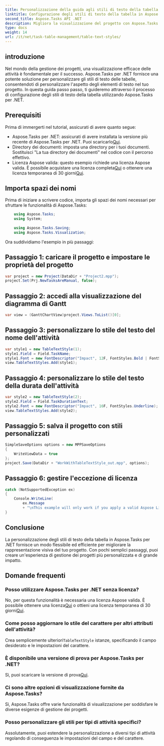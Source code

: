 ```yaml
---
title: Personalizzazione della guida agli stili di testo della tabella in Aspose.Tasks
linktitle: Configurazione degli stili di testo della tabella in Aspose.Tasks
second_title: Aspose.Tasks API .NET
description: Migliora la visualizzazione del progetto con Aspose.Tasks per .NET. Impara a configurare gli stili di testo della tabella passo dopo passo. Aumenta l'efficienza e la presentazione.
type: docs
weight: 14
url: /it/net/task-table-management/table-text-styles/
---
```

## introduzione
Nel mondo della gestione dei progetti, una visualizzazione efficace delle attività è fondamentale per il successo. Aspose.Tasks per .NET fornisce una potente soluzione per personalizzare gli stili di testo delle tabelle, consentendoti di personalizzare l'aspetto degli elementi di testo nel tuo progetto. In questa guida passo passo, ti guideremo attraverso il processo di configurazione degli stili di testo della tabella utilizzando Aspose.Tasks per .NET.
## Prerequisiti
Prima di immergerti nel tutorial, assicurati di avere quanto segue:
- Aspose.Tasks per .NET: assicurati di avere installata la versione più recente di Aspose.Tasks per .NET. Puoi scaricarlo[Qui](https://releases.aspose.com/tasks/net/).
- Directory dei documenti: imposta una directory per i tuoi documenti. Sostituisci "La tua directory dei documenti" nel codice con il percorso effettivo.
-  Licenza Aspose valida: questo esempio richiede una licenza Aspose valida. È possibile acquistare una licenza completa[Qui](https://purchase.aspose.com/buy) o ottenere una licenza temporanea di 30 giorni[Qui](https://purchase.aspose.com/temporary-license/).
## Importa spazi dei nomi
Prima di iniziare a scrivere codice, importa gli spazi dei nomi necessari per sfruttare le funzionalità di Aspose.Tasks:
```csharp
    using Aspose.Tasks;
    using System;
    
    using Aspose.Tasks.Saving;
    using Aspose.Tasks.Visualization;
```
Ora suddividiamo l'esempio in più passaggi:
## Passaggio 1: caricare il progetto e impostare le proprietà del progetto
```csharp
var project = new Project(DataDir + "Project2.mpp");
project.Set(Prj.NewTasksAreManual, false);
```
## Passaggio 2: accedi alla visualizzazione del diagramma di Gantt
```csharp
var view = (GanttChartView)project.Views.ToList()[0];
```
## Passaggio 3: personalizzare lo stile del testo del nome dell'attività
```csharp
var style1 = new TableTextStyle(1);
style1.Field = Field.TaskName;
style1.Font = new FontDescriptor("Impact", 12F, FontStyles.Bold | FontStyles.Italic);
view.TableTextStyles.Add(style1);
```
## Passaggio 4: personalizzare lo stile del testo della durata dell'attività
```csharp
var style2 = new TableTextStyle(2);
style2.Field = Field.TaskDurationText;
style2.Font = new FontDescriptor("Impact", 16F, FontStyles.Underline);
view.TableTextStyles.Add(style2);
```
## Passaggio 5: salva il progetto con stili personalizzati
```csharp
SimpleSaveOptions options = new MPPSaveOptions
{
    WriteViewData = true
};
project.Save(DataDir + "WorkWithTableTextStyle_out.mpp", options);
```
## Passaggio 6: gestire l'eccezione di licenza
```csharp
catch (NotSupportedException ex)
{
    Console.WriteLine(
        ex.Message
        + "\nThis example will only work if you apply a valid Aspose License. You can purchase a full license or get a 30-day temporary license from [Aspose](http://www.aspose.com/purchase/default.aspx).");
}
```
## Conclusione
La personalizzazione degli stili di testo della tabella in Aspose.Tasks per .NET fornisce un modo flessibile ed efficiente per migliorare la rappresentazione visiva del tuo progetto. Con pochi semplici passaggi, puoi creare un'esperienza di gestione dei progetti più personalizzata e di grande impatto.
## Domande frequenti
### Posso utilizzare Aspose.Tasks per .NET senza licenza?
 No, per questa funzionalità è necessaria una licenza Aspose valida. È possibile ottenere una licenza[Qui](https://purchase.aspose.com/buy) o ottieni una licenza temporanea di 30 giorni[Qui](https://purchase.aspose.com/temporary-license/).
### Come posso aggiornare lo stile del carattere per altri attributi dell'attività?
 Crea semplicemente ulteriori`TableTextStyle` istanze, specificando il campo desiderato e le impostazioni del carattere.
### È disponibile una versione di prova per Aspose.Tasks per .NET?
 Sì, puoi scaricare la versione di prova[Qui](https://releases.aspose.com/).
### Ci sono altre opzioni di visualizzazione fornite da Aspose.Tasks?
Sì, Aspose.Tasks offre varie funzionalità di visualizzazione per soddisfare le diverse esigenze di gestione dei progetti.
### Posso personalizzare gli stili per tipi di attività specifici?
Assolutamente, puoi estendere la personalizzazione a diversi tipi di attività regolando di conseguenza le impostazioni del campo e del carattere.